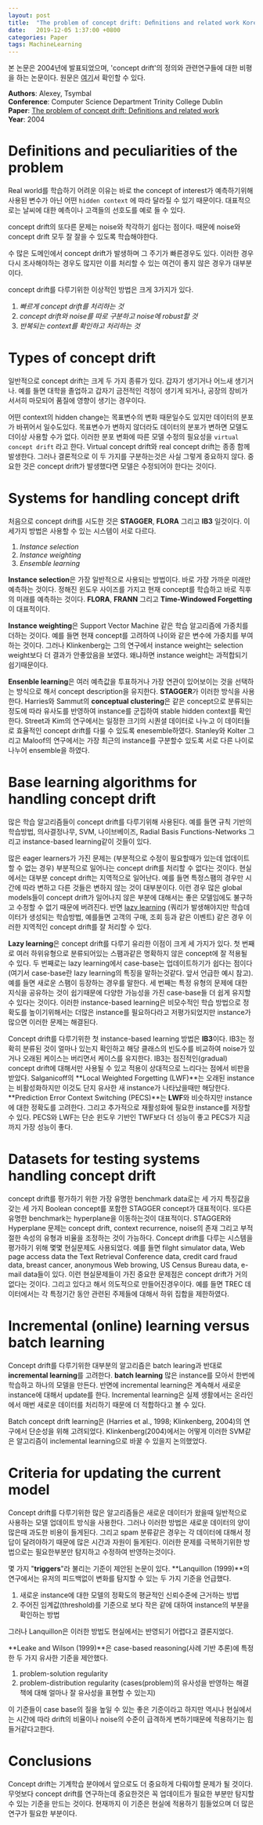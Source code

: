 ```yaml
---
layout: post
title:  "The problem of concept drift: Deﬁnitions and related work Korean Version (한국어버전)"
date:   2019-12-05 1:37:00 +0800
categories: Paper
tags: MachineLearning
---
```


본 논문은 2004년에 발표되었으며, 'concept drift'의 정의와 관련연구들에 대한 비평을 하는 논문이다. 원문은 [여기](http://citeseerx.ist.psu.edu/viewdoc/download?doi=10.1.1.58.9085&rep=rep1&type=pdf)서 확인할 수 있다.

**Authors**: Alexey, Tsymbal    
**Conference**: Computer Science Department Trinity College Dublin  
**Paper**: [The problem of concept drift: Deﬁnitions and related work](http://citeseerx.ist.psu.edu/viewdoc/download?doi=10.1.1.58.9085&rep=rep1&type=pdf)  
**Year**: 2004   

# Definitions and peculiarities of the problem

Real world를 학습하기 어려운 이유는 바로 the concept of interest가 예측하기위해 사용된 변수가 아닌 어떤 `hidden context` 에 따라 달라질 수 있기 때문이다. 대표적으로는 날씨에 대한 예측이나 고객들의 선호도를 예로 들 수 있다. 

concept drift의 또다른 문제는 noise와 착각하기 쉽다는 점이다. 때문에 noise와 concept drift 모두 잘 잘을 수 있도록 학습해야한다.

수 많은 도메인에서 concept drift가 발생하며 그 주기가 빠른경우도 있다. 이러한 경우 다시 조사해야하는 경우도 많지만 이를 처리할 수 있는 여건이 좋지 않은 경우가 대부분이다. 

concept drift를 다루기위한 이상적인 방법은 크게 3가지가 있다.

1. *빠르게 concept drift를 처리하는 것*
2. *concept drift와 noise를 따로 구분하고 noise에 robust할 것*
3. *반복되는 context를 확인하고 처리하는 것*

# Types of concept drift

일반적으로 concept drift는 크게 두 가지 종류가 있다. 갑자기 생기거나 어느새 생기거나. 예를 들면 대학을 졸업하고 갑자기 금전적인 걱정이 생기게 되거나, 공장의 장비가 서서히 마모되어 품질에 영향이 생기는 경우이다. 

어떤 context의 hidden change는 목표변수의 변화 때문일수도 있지만 데이터의 분포가 바뀌어서 일수도있다. 목표변수가 변하지 않더라도 데이터의 분포가 변하면 모델도 더이상 사용할 수가 없다. 이러한 분포 변화에 따른 모델 수정의 필요성을 `virtual concept drift` 라고 한다. Virtual concept drift와 real concept drift는 종종 함께 발생한다. 그러나 결론적으로 이 두 가지를 구분하는것은 사실 그렇게 중요하지 않다. 중요한 것은 concept drift가 발생했다면 모델은 수정되어야 한다는 것이다.

# Systems for handling concept drift

처음으로 concept drift를 시도한 것은 **STAGGER**, **FLORA** 그리고 **IB3** 일것이다. 이 세가지 방법은 사용할 수 있는 시스템이 서로 다르다. 

1. *Instance selection*
2. *Instance weighting*
3. *Ensemble learning*

**Instance selection**은 가장 일반적으로 사용되는 방법이다. 바로 가장 가까운 미래만 예측하는 것이다. 정해진 윈도우 사이즈를 가지고 현재 concept를 학습하고 바로 직후의 미래를 예측하는 것이다. **FLORA**, **FRANN** 그리고 **Time-Windowed Forgetting**이 대표적이다. 

**Instance weighting**은 Support Vector Machine 같은 학습 알고리즘에 가중치를 더하는 것이다. 예를 들면 현재 concept를 고려하여 나이와 같은 변수에 가중치를 부여하는 것이다. 그러나 Klinkenberg는 그의 연구에서 instance weight는 selection weight보다 더 결과가 안좋았음을 보였다. 왜냐하면 instance weight는 과적합되기 쉽기때문이다. 

**Ensenble learning**은 여러 예측값을 투표하거나 가장 연관이 있어보이는 것을 선택하는 방식으로 해서 concept description을 유지한다. **STAGGER**가 이러한 방식을 사용한다. Harries와 Sammut의 **conceptual clustering**은 같은 concept으로 분류되는 정도에 따라 유사도를 반영하여 instance를 군집하여 stable hidden context를 확인한다. Street과 Kim의 연구에서는 일정한 크기의 시퀀셜 데이터로 나누고 이 데이터들로 효율적인 concept drift를 다룰 수 있도록 enesemble하였다. Stanley와 Kolter 그리고 Maloof의 연구에서는 가장 최근의 instance를 구분할수 있도록 서로 다른 나이로 나누어 ensemble을 하였다. 

# Base learning algorithms for handling concept drift

많은 학습 알고리즘들이 concept drift를 다루기위해 사용된다. 예를 들면 규칙 기반의 학습방법, 의사결정나무, SVM, 나이브베이즈, Radial Basis Functions-Networks 그리고 instance-based learning같이 것들이 있다. 

많은 eager learners가 가진 문제는 (부분적으로 수정이 필요할때가 있는데 업데이트할 수 없는 경우) 부분적으로 일어나는 concept drift를 처리할 수 없다는 것이다. 현실에서는 대부분 concept drift는 지역적으로 일어난다. 예를 들면 특정스팸의 경우만 시간에 따라 변하고 다른 것들은 변하지 않는 것이 대부분이다. 이런 경우 많은 global models들이 concept drift가 일어나지 않은 부분에 대해서는 좋은 모델임에도 불구하고 수정할 수 없기 때문에 버려진다. 반면 [lazy learning](https://en.wikipedia.org/wiki/Lazy_learning) (쿼리가 발생해야지만 학습데이터가 생성되는 학습방법, 예를들면 고객의 구매, 조회 등과 같은 이벤트) 같은 경우 이러한 지역적인 concept drift를 잘 처리할 수 있다.

**Lazy learning**은 concept drift를 다루기 유리한 이점이 크게 세 가지가 있다. 첫 번째로 여러 하위유형으로 분류되어있는 스팸과같은 명확하지 않은 concept에 잘 적용될 수 있다. 두 번째로는 lazy learning에서 case-base는 업데이트하기가 쉽다는 점이다(여기서 case-base란 lazy learning의 특징을 말하는것같다. 앞서 언급한 예시 참고). 예를 들면 새로운 스팸이 등장하는 경우를 말한다. 세 번째는 특정 유형의 문제에 대한 지식을 공유하는 것이 쉽기때문에 다양한 가능성을 가진 case-base들 더 쉽게 유지할 수 있다는 것이다. 이러한 instance-based learning은 비모수적인 학습 방법으로 정확도를 높이기위해서는 더많은 instance를 필요하다라고 저평가되었지만 instance가 많으면 이러한 문제는 해결된다. 

Concept drift를 다루기위한 첫 instance-based learning 방법은 **IB3**이다. IB3는 정확히 분류된 것이 얼마나 있는지 확인하고 해당 클래스의 빈도수를 비교하여 noise가 있거나 오래된 케이스는 버리면서 케이스를 유지한다. IB3는 점진적인(gradual) concept drift에 대해서만 사용될 수 있고 적용이 상대적으로 느리다는 점에서 비판을 받았다. Salganicoff의 **Local Weighted Forgetting (LWF)**는 오래된 instance는 비활성화하지만 이것도 단지 유사한 새 instance가 나타났을때만 해당한다. **Prediction Error Context Switching (PECS)**는 **LWF**와 비슷하지만 instance에 대한 정확도를 고려한다. 그리고 추가적으로 재활성화에 필요한 instance를 저장할 수 있다. PECS와 LWF는 단순 윈도우 기반인 TWF보다 더 성능이 좋고 PECS가 지금까지 가장 성능이 좋다.  

# Datasets for testing systems handling concept drift

concept drift를 평가하기 위한 가장 유명한 benchmark data로는 세 가지 특징값을 갖는 세 가지 Boolean concept를 포함한 STAGGER concept가 대표적이다. 또다른 유명한 benchmark는 hyperplane을 이동하는것이 대표적이다. STAGGER와 Hyperplane 문제는 concept drift, context recurrence, noise의 존재 그리고 부적절한 속성의 유형과 비율을 조정하는 것이 가능하다. Concept drift를 다루는 시스템을 평가하기 위해 몇몇 현실문제도 사용되었다. 예를 들면 filght simulator data, Web page access data the Text Retrieval Conference data, credit card fraud data, breast cancer, anonymous Web browing, US Census Bureau data, e-mail data들이 있다. 이런 현실문제들이 가진 중요한 문제점은 concept drift가 거의 없다는 것이다. 그리고 있다고 해서 의도적으로 만들어진경우이다. 예를 들면 TREC 데이터에서는 각 특정기간 동안 관련된 주제들에 대해서 하위 집합을 제한하였다. 

# Incremental (online) learning versus batch learning

Concept drift를 다루기위한 대부분의 알고리즘은 batch learing과 반대로 **incremental learning**를 고려한다. **batch learning** 많은 instance를 모아서 한번에 학습하고 하나의 모델을 만든다. 반면에 incremental learning은 계속해서 새로운 instance에 대해서 update를 한다. Incremental learning은 실제 생활에서는 온라인에서 매번 새로운 데이터를 처리하기 때문에 더 적합하다고 볼 수 있다. 

Batch concept drift learning은 (Harries et al., 1998; Klinkenberg, 2004)의 연구에서 단순성을 위해 고려되었다. Klinkenberg(2004)에서는 어떻게 이러한 SVM같은 알고리즘이 inclemental learning으로 바꿀 수 있을지 논의했었다.

# Criteria for updating the current model

Concept drift를 다루기위한 많은 알고리즘들은 새로운 데이터가 왔을때 일반적으로 사용하는 모델 업데이트 방식을 사용한다. 그러나 이러한 방법은 새로운 데이터의 양이 많은때 과도한 비용이 들게된다. 그리고 spam 분류같은 경우는 각 데이터에 대해서 정답이 달려야하기 때문에 많은 시간과 자원이 들게된다. 이러한 문제를 극복하기위한 방법으로는 필요한부분만 탐지하고 수정하여 반영하는것이다.  

몇 가지 "**triggers**"라 불리는 기준이 제안된 논문이 있다. **Lanquillon (1999)**의 연구에서는 유저의 피드백없이 변화를 탐지할 수 있는 두 가지 기준을 언급했다. 

1. 새로운 instance에 대한 모델의 정확도의 평균적인 신뢰수준에 근거하는 방법 
2. 주어진 임계값(threshold)를 기준으로 보다 작은 같에 대하여 instance의 부분을 확인하는 방법

그러나 Lanquillon은 이러한 방법도 현실에서는 반영되기 어렵다고 결론지었다. 

**Leake and Wilson (1999)**은 case-based reasoning(사례 기반 추론)에 특정한 두 가지 유사한 기준을 제안했다. 

1. problem-solution regularity
2. problem-distribution regularity (cases(problem)의 유사성을 반영하는 해결책에 대해 얼마나 잘 유사성을 표현할 수 있는지)

이 기준들이 case base의 질을 높일 수 있는 좋은 기준이라고 하지만 역시나 현실에서는 시간에 따라 drift의 비율이나 noise의 수준이 급격하게 변하기때문에 적용하기는 힘들거같다고한다.

# Conclusions

Concept drift는 기계학습 분야에서 앞으로도 더 중요하게 다뤄야할 문제가 될 것이다. 무엇보다 concept drift를 연구하는데 중요한것은 꼭 업데이트가 필요한 부분만 탐지할 수 있는 기준을 만드는 것이다. 현재까지 이 기준은 현실에 적용하기 힘들었으며 더 많은 연구가 필요한 부분이다.